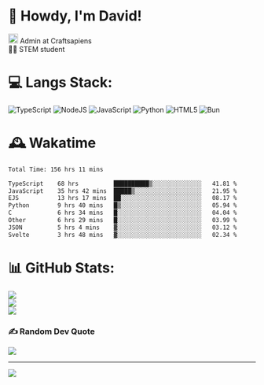 # 👋 Howdy, I'm David!
<img src="https://cdn.discordapp.com/role-icons/959259258829021255/243d02ee3fbd0821de14bf13a0cde87b.webp?size=2048" height=20> Admin at Craftsapiens<br>👨‍🔬 STEM student

# 💻 Langs Stack:
![TypeScript](https://img.shields.io/badge/typescript-%23007ACC.svg?style=for-the-badge&logo=typescript&logoColor=white) ![NodeJS](https://img.shields.io/badge/node.js-6DA55F?style=for-the-badge&logo=node.js&logoColor=white) ![JavaScript](https://img.shields.io/badge/javascript-%23323330.svg?style=for-the-badge&logo=javascript&logoColor=%23F7DF1E) ![Python](https://img.shields.io/badge/python-3670A0?style=for-the-badge&logo=python&logoColor=ffdd54)  ![HTML5](https://img.shields.io/badge/html5-%23E34F26.svg?style=for-the-badge&logo=html5&logoColor=white) ![Bun](https://img.shields.io/badge/Bun-%23000000.svg?style=for-the-badge&logo=bun&logoColor=white) 

# 🕰️ Wakatime 
<!--START_SECTION:waka-->

```txt
Total Time: 156 hrs 11 mins

TypeScript    68 hrs          ██████████▒░░░░░░░░░░░░░░   41.81 %
JavaScript    35 hrs 42 mins  █████▒░░░░░░░░░░░░░░░░░░░   21.95 %
EJS           13 hrs 17 mins  ██░░░░░░░░░░░░░░░░░░░░░░░   08.17 %
Python        9 hrs 40 mins   █▒░░░░░░░░░░░░░░░░░░░░░░░   05.94 %
C             6 hrs 34 mins   █░░░░░░░░░░░░░░░░░░░░░░░░   04.04 %
Other         6 hrs 29 mins   █░░░░░░░░░░░░░░░░░░░░░░░░   03.99 %
JSON          5 hrs 4 mins    ▓░░░░░░░░░░░░░░░░░░░░░░░░   03.12 %
Svelte        3 hrs 48 mins   ▓░░░░░░░░░░░░░░░░░░░░░░░░   02.34 %
```

<!--END_SECTION:waka-->

# 📊 GitHub Stats:
![](https://github-readme-stats.vercel.app/api?username=davidcanas&theme=dark&hide_border=false&include_all_commits=true&count_private=true)<br/>
![](https://github-readme-streak-stats.herokuapp.com/?user=davidcanas&theme=dark&hide_border=false)<br/>
![](https://github-readme-stats.vercel.app/api/top-langs/?username=davidcanas&theme=dark&hide_border=false&include_all_commits=true&count_private=true&layout=compact)

### ✍️ Random Dev Quote
![](https://quotes-github-readme.vercel.app/api?type=horizontal&theme=radical)

---
[![](https://visitcount.itsvg.in/api?id=davidcanas&icon=0&color=0)](https://visitcount.itsvg.in)

